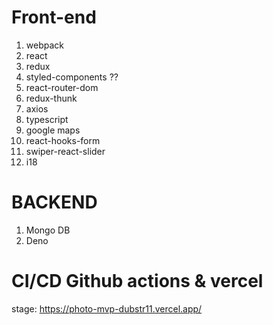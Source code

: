 # Front-end
1. webpack
2. react
3. redux
4. styled-components ??
5. react-router-dom 
6. redux-thunk
7. axios
8. typescript
9. google maps
10. react-hooks-form
11. swiper-react-slider
12. i18

# BACKEND 
1. Mongo DB
2. Deno

# CI/CD Github actions & vercel
stage: https://photo-mvp-dubstr11.vercel.app/




